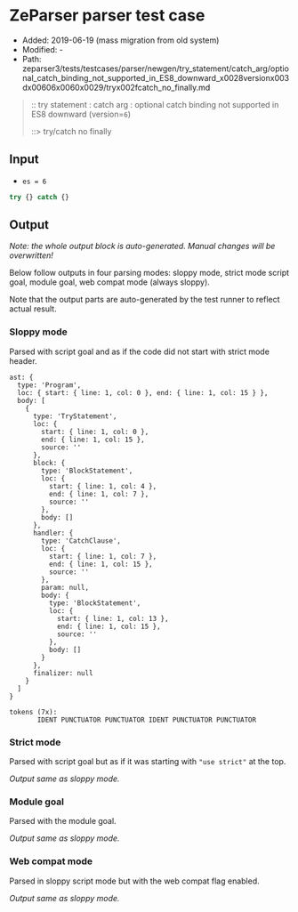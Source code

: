 # ZeParser parser test case

- Added: 2019-06-19 (mass migration from old system)
- Modified: -
- Path: zeparser3/tests/testcases/parser/newgen/try_statement/catch_arg/optional_catch_binding_not_supported_in_ES8_downward_x0028versionx003dx00606x0060x0029/tryx002fcatch_no_finally.md

> :: try statement : catch arg : optional catch binding not supported in ES8 downward (version=`6`)
>
> ::> try/catch no finally

## Input

- `es = 6`

`````js
try {} catch {}
`````

## Output

_Note: the whole output block is auto-generated. Manual changes will be overwritten!_

Below follow outputs in four parsing modes: sloppy mode, strict mode script goal, module goal, web compat mode (always sloppy).

Note that the output parts are auto-generated by the test runner to reflect actual result.

### Sloppy mode

Parsed with script goal and as if the code did not start with strict mode header.

`````
ast: {
  type: 'Program',
  loc: { start: { line: 1, col: 0 }, end: { line: 1, col: 15 } },
  body: [
    {
      type: 'TryStatement',
      loc: {
        start: { line: 1, col: 0 },
        end: { line: 1, col: 15 },
        source: ''
      },
      block: {
        type: 'BlockStatement',
        loc: {
          start: { line: 1, col: 4 },
          end: { line: 1, col: 7 },
          source: ''
        },
        body: []
      },
      handler: {
        type: 'CatchClause',
        loc: {
          start: { line: 1, col: 7 },
          end: { line: 1, col: 15 },
          source: ''
        },
        param: null,
        body: {
          type: 'BlockStatement',
          loc: {
            start: { line: 1, col: 13 },
            end: { line: 1, col: 15 },
            source: ''
          },
          body: []
        }
      },
      finalizer: null
    }
  ]
}

tokens (7x):
       IDENT PUNCTUATOR PUNCTUATOR IDENT PUNCTUATOR PUNCTUATOR
`````

### Strict mode

Parsed with script goal but as if it was starting with `"use strict"` at the top.

_Output same as sloppy mode._

### Module goal

Parsed with the module goal.

_Output same as sloppy mode._

### Web compat mode

Parsed in sloppy script mode but with the web compat flag enabled.

_Output same as sloppy mode._
